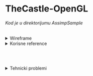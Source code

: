 # TheCastle-OpenGL

###### Kod je u direktorijumu *AssimpSample*

<details>
  <summary> Wireframe </summary> <br>
  
![image](https://user-images.githubusercontent.com/45834270/101497378-2f226800-396b-11eb-98c6-f92398f7e597.png)
</details>

<details>
  <summary> Korisne reference </summary> <br>
  
  - pogodni sajtovi za izbor 3D modela 
    - [sajt](https://clara.io/library)
    - [sajt](https://free3d.com/) 
</details>

<br><br>
<details>
  <summary> Tehnicki problemi </summary> <br>

<details>
  <summary> Problem sa putanjom modela </summary> <br>
  
![image](https://user-images.githubusercontent.com/45834270/101499598-bd97e900-396d-11eb-8d42-303c554fe557.png)

Za ovakav 3D Models, ako sam u **rezimu debug**, potrebno je da u direktorijum bin/Debug ubacim takodje 3D Models pre pokretanja:
  - znaci build-ujem projekat
  - ubacim 3D Models u bin/Debug 
  
![image](https://user-images.githubusercontent.com/45834270/101499852-0a7bbf80-396e-11eb-9247-78b25bd273ce.png)

![image](https://user-images.githubusercontent.com/45834270/101499886-136c9100-396e-11eb-9b74-7a68e418213a.png)



</details>


<details>
  <summary> Problem sa Assimp32.dll </summary> <br>
  
  - ovo je resilo [problem](https://stackoverflow.com/questions/44764577/cannot-use-assimpnet-in-asp-net) 
  - odnosno ubacivanjem Assimp32.dll u direktorijum SysWOW64
  
![image](https://user-images.githubusercontent.com/45834270/101498426-604f6800-396c-11eb-9a44-fe0d7d802c0a.png)

</details>

</details>
